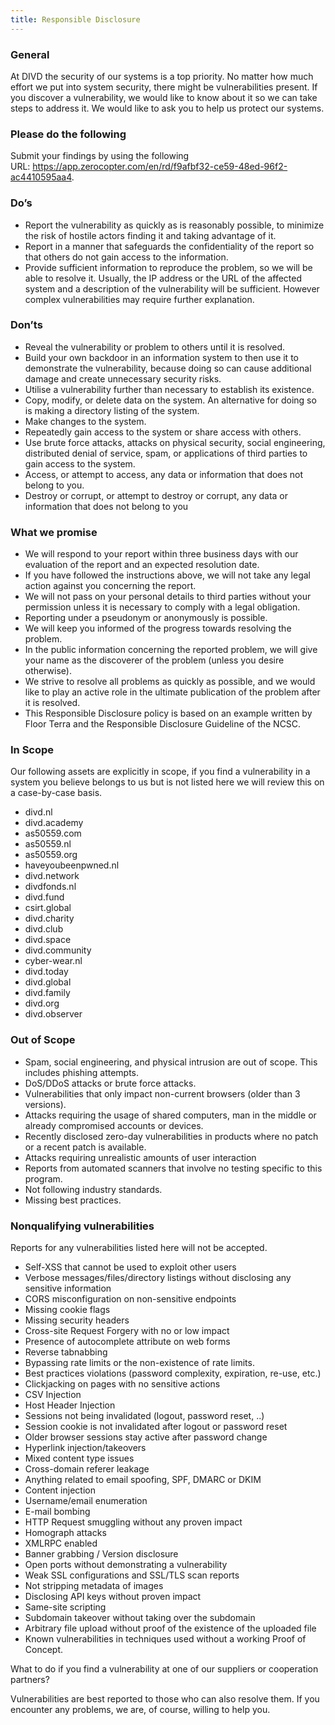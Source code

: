 ```yaml
---
title: Responsible Disclosure
---
```

### **General**

At DIVD the security of our systems is a top priority. No matter how much effort we put into system security, there might be vulnerabilities present. If you discover a vulnerability, we would like to know about it so we can take steps to address it. We would like to ask you to help us protect our systems.

### **Please do the following**

Submit your findings by using the following URL: <https://app.zerocopter.com/en/rd/f9afbf32-ce59-48ed-96f2-ac4410595aa4>.

### **Do’s**

- Report the vulnerability as quickly as is reasonably possible, to minimize the risk of hostile actors finding it and taking advantage of it.
- Report in a manner that safeguards the confidentiality of the report so that others do not gain access to the information.
- Provide sufficient information to reproduce the problem, so we will be able to resolve it. Usually, the IP address or the URL of the affected system and a description of the vulnerability will be sufficient. However complex vulnerabilities may require further explanation.

### **Don’ts**

- Reveal the vulnerability or problem to others until it is resolved.
- Build your own backdoor in an information system to then use it to demonstrate the vulnerability, because doing so can cause additional damage and create unnecessary security risks.
- Utilise a vulnerability further than necessary to establish its existence.
- Copy, modify, or delete data on the system. An alternative for doing so is making a directory listing of the system.
- Make changes to the system.
- Repeatedly gain access to the system or share access with others.
- Use brute force attacks, attacks on physical security, social engineering, distributed denial of service, spam, or applications of third parties to gain access to the system.
- Access, or attempt to access, any data or information that does not belong to you.
- Destroy or corrupt, or attempt to destroy or corrupt, any data or information that does not belong to you

### **What we promise**

- We will respond to your report within three business days with our evaluation of the report and an expected resolution date.
- If you have followed the instructions above, we will not take any legal action against you concerning the report.
- We will not pass on your personal details to third parties without your permission unless it is necessary to comply with a legal obligation.
- Reporting under a pseudonym or anonymously is possible.
- We will keep you informed of the progress towards resolving the problem.
- In the public information concerning the reported problem, we will give your name as the discoverer of the problem (unless you desire otherwise).
- We strive to resolve all problems as quickly as possible, and we would like to play an active role in the ultimate publication of the problem after it is resolved.
- This Responsible Disclosure policy is based on an example written by Floor Terra and the Responsible Disclosure Guideline of the NCSC.

### **In Scope**

Our following assets are explicitly in scope, if you find a vulnerability in a system you believe belongs to us but is not listed here we will review this on a case-by-case basis.

- 	divd.nl
- 	divd.academy
- 	as50559.com
- 	as50559.nl
- 	as50559.org
- 	haveyoubeenpwned.nl
- 	divd.network
- 	divdfonds.nl
- 	divd.fund
- 	csirt.global
- 	divd.charity
- 	divd.club
- 	divd.space
- 	divd.community
- 	cyber-wear.nl
- 	divd.today
- 	divd.global
- 	divd.family
- 	divd.org
- 	divd.observer

### **Out of Scope**

- Spam, social engineering, and physical intrusion are out of scope. This includes phishing attempts.
- DoS/DDoS attacks or brute force attacks.
- Vulnerabilities that only impact non-current browsers (older than 3 versions).
- Attacks requiring the usage of shared computers, man in the middle or already compromised accounts or devices.
- Recently disclosed zero-day vulnerabilities in products where no patch or a recent patch is available.
- Attacks requiring unrealistic amounts of user interaction
- Reports from automated scanners that involve no testing specific to this program.
- Not following industry standards.
- Missing best practices.

### **Nonqualifying vulnerabilities**

Reports for any vulnerabilities listed here will not be accepted.

- Self-XSS that cannot be used to exploit other users
- Verbose messages/files/directory listings without disclosing any sensitive information
- CORS misconfiguration on non-sensitive endpoints
- Missing cookie flags
- Missing security headers
- Cross-site Request Forgery with no or low impact
- Presence of autocomplete attribute on web forms
- Reverse tabnabbing
- Bypassing rate limits or the non-existence of rate limits.
- Best practices violations (password complexity, expiration, re-use, etc.)
- Clickjacking on pages with no sensitive actions
- CSV Injection
- Host Header Injection
- Sessions not being invalidated (logout, password reset, ..)
- Session cookie is not invalidated after logout or password reset
- Older browser sessions stay active after password change
- Hyperlink injection/takeovers
- Mixed content type issues
- Cross-domain referer leakage
- Anything related to email spoofing, SPF, DMARC or DKIM
- Content injection
- Username/email enumeration
- E-mail bombing
- HTTP Request smuggling without any proven impact
- Homograph attacks
- XMLRPC enabled
- Banner grabbing / Version disclosure
- Open ports without demonstrating a vulnerability
- Weak SSL configurations and SSL/TLS scan reports
- Not stripping metadata of images
- Disclosing API keys without proven impact
- Same-site scripting
- Subdomain takeover without taking over the subdomain
- Arbitrary file upload without proof of the existence of the uploaded file
- Known vulnerabilities in techniques used without a working Proof of Concept.

What to do if you find a vulnerability at one of our suppliers or cooperation partners?

Vulnerabilities are best reported to those who can also resolve them. If you encounter any problems, we are, of course, willing to help you.
